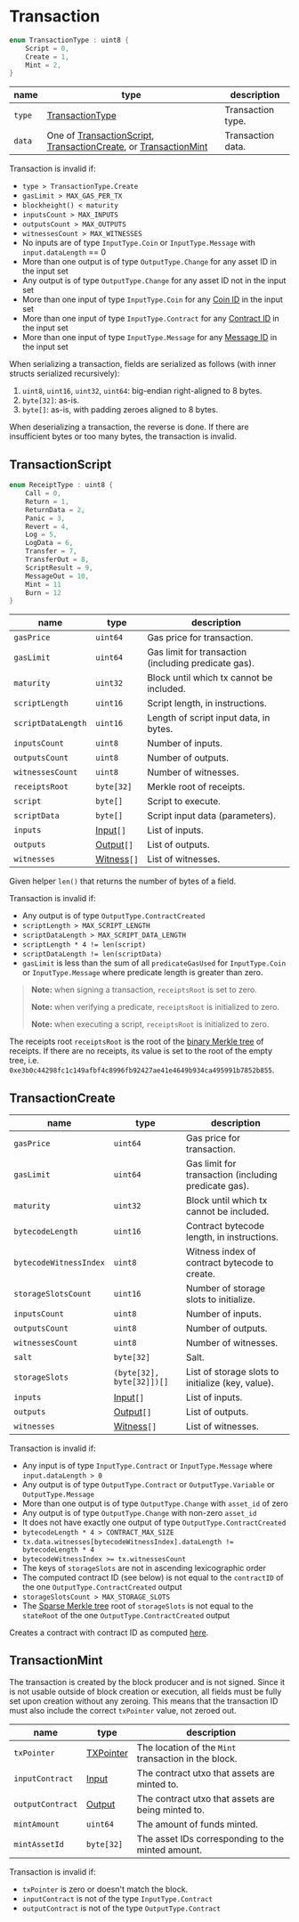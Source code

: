 # Transaction

```c++
enum TransactionType : uint8 {
    Script = 0,
    Create = 1,
    Mint = 2,
}
```

| name   | type                                                                                                                            | description       |
|--------|---------------------------------------------------------------------------------------------------------------------------------|-------------------|
| `type` | [TransactionType](#transaction)                                                                                                 | Transaction type. |
| `data` | One of [TransactionScript](#transactionscript), [TransactionCreate](#transactioncreate), or [TransactionMint](#transactionmint) | Transaction data. |

Transaction is invalid if:

- `type > TransactionType.Create`
- `gasLimit > MAX_GAS_PER_TX`
- `blockheight() < maturity`
- `inputsCount > MAX_INPUTS`
- `outputsCount > MAX_OUTPUTS`
- `witnessesCount > MAX_WITNESSES`
- No inputs are of type `InputType.Coin` or `InputType.Message` with `input.dataLength` == 0
- More than one output is of type `OutputType.Change` for any asset ID in the input set
- Any output is of type `OutputType.Change` for any asset ID not in the input set
- More than one input of type `InputType.Coin` for any [Coin ID](../identifiers/utxo-id.md#coin-id) in the input set
- More than one input of type `InputType.Contract` for any [Contract ID](../identifiers/utxo-id.md#contract-id) in the input set
- More than one input of type `InputType.Message` for any [Message ID](../identifiers/utxo-id.md#message-id) in the input set

When serializing a transaction, fields are serialized as follows (with inner structs serialized recursively):

1. `uint8`, `uint16`, `uint32`, `uint64`: big-endian right-aligned to 8 bytes.
1. `byte[32]`: as-is.
1. `byte[]`: as-is, with padding zeroes aligned to 8 bytes.

When deserializing a transaction, the reverse is done. If there are insufficient bytes or too many bytes, the transaction is invalid.

## TransactionScript

```c++
enum ReceiptType : uint8 {
    Call = 0,
    Return = 1,
    ReturnData = 2,
    Panic = 3,
    Revert = 4,
    Log = 5,
    LogData = 6,
    Transfer = 7,
    TransferOut = 8,
    ScriptResult = 9,
    MessageOut = 10,
    Mint = 11
    Burn = 12
}
```

| name               | type                        | description                                          |
|--------------------|-----------------------------|------------------------------------------------------|
| `gasPrice`         | `uint64`                    | Gas price for transaction.                           |
| `gasLimit`         | `uint64`                    | Gas limit for transaction (including predicate gas). |
| `maturity`         | `uint32`                    | Block until which tx cannot be included.             |
| `scriptLength`     | `uint16`                    | Script length, in instructions.                      |
| `scriptDataLength` | `uint16`                    | Length of script input data, in bytes.               |
| `inputsCount`      | `uint8`                     | Number of inputs.                                    |
| `outputsCount`     | `uint8`                     | Number of outputs.                                   |
| `witnessesCount`   | `uint8`                     | Number of witnesses.                                 |
| `receiptsRoot`     | `byte[32]`                  | Merkle root of receipts.                             |
| `script`           | `byte[]`                    | Script to execute.                                   |
| `scriptData`       | `byte[]`                    | Script input data (parameters).                      |
| `inputs`           | [Input](./input.md)`[]`     | List of inputs.                                      |
| `outputs`          | [Output](./output.md)`[]`   | List of outputs.                                     |
| `witnesses`        | [Witness](./witness.md)`[]` | List of witnesses.                                   |

Given helper `len()` that returns the number of bytes of a field.

Transaction is invalid if:

- Any output is of type `OutputType.ContractCreated`
- `scriptLength > MAX_SCRIPT_LENGTH`
- `scriptDataLength > MAX_SCRIPT_DATA_LENGTH`
- `scriptLength * 4 != len(script)`
- `scriptDataLength != len(scriptData)`
- `gasLimit` is less than the sum of all `predicateGasUsed` for `InputType.Coin` or `InputType.Message` where predicate length is greater than zero.

> **Note:** when signing a transaction, `receiptsRoot` is set to zero.
>
> **Note:** when verifying a predicate, `receiptsRoot` is initialized to zero.
>
> **Note:** when executing a script, `receiptsRoot` is initialized to zero.

The receipts root `receiptsRoot` is the root of the [binary Merkle tree](../protocol/cryptographic-primitives.md#binary-merkle-tree) of receipts. If there are no receipts, its value is set to the root of the empty tree, i.e. `0xe3b0c44298fc1c149afbf4c8996fb92427ae41e4649b934ca495991b7852b855`.

## TransactionCreate

| name                   | type                        | description                                          |
|------------------------|-----------------------------|------------------------------------------------------|
| `gasPrice`             | `uint64`                    | Gas price for transaction.                           |
| `gasLimit`             | `uint64`                    | Gas limit for transaction (including predicate gas). |
| `maturity`             | `uint32`                    | Block until which tx cannot be included.             |
| `bytecodeLength`       | `uint16`                    | Contract bytecode length, in instructions.           |
| `bytecodeWitnessIndex` | `uint8`                     | Witness index of contract bytecode to create.        |
| `storageSlotsCount`    | `uint16`                    | Number of storage slots to initialize.               |
| `inputsCount`          | `uint8`                     | Number of inputs.                                    |
| `outputsCount`         | `uint8`                     | Number of outputs.                                   |
| `witnessesCount`       | `uint8`                     | Number of witnesses.                                 |
| `salt`                 | `byte[32]`                  | Salt.                                                |
| `storageSlots`         | `(byte[32], byte[32]])[]`   | List of storage slots to initialize (key, value).    |
| `inputs`               | [Input](./input.md)`[]`     | List of inputs.                                      |
| `outputs`              | [Output](./output.md)`[]`   | List of outputs.                                     |
| `witnesses`            | [Witness](./witness.md)`[]` | List of witnesses.                                   |

Transaction is invalid if:

- Any input is of type `InputType.Contract` or `InputType.Message` where `input.dataLength > 0`
- Any output is of type `OutputType.Contract` or `OutputType.Variable` or `OutputType.Message`
- More than one output is of type `OutputType.Change` with `asset_id` of zero
- Any output is of type `OutputType.Change` with non-zero `asset_id`
- It does not have exactly one output of type `OutputType.ContractCreated`
- `bytecodeLength * 4 > CONTRACT_MAX_SIZE`
- `tx.data.witnesses[bytecodeWitnessIndex].dataLength != bytecodeLength * 4`
- `bytecodeWitnessIndex >= tx.witnessesCount`
- The keys of `storageSlots` are not in ascending lexicographic order
- The computed contract ID (see below) is not equal to the `contractID` of the one `OutputType.ContractCreated` output
- `storageSlotsCount > MAX_STORAGE_SLOTS`
- The [Sparse Merkle tree](../protocol/cryptographic-primitives.md#sparse-merkle-tree) root of `storageSlots` is not equal to the `stateRoot` of the one `OutputType.ContractCreated` output

Creates a contract with contract ID as computed [here](../identifiers/contract-id.md).

## TransactionMint

The transaction is created by the block producer and is not signed. Since it is not usable outside of block creation or execution, all fields must be fully set upon creation without any zeroing.
This means that the transaction ID must also include the correct `txPointer` value, not zeroed out.

| name             | type                         | description                                          |
|------------------|------------------------------|------------------------------------------------------|
| `txPointer`      | [TXPointer](./tx-pointer.md) | The location of the `Mint` transaction in the block. |
| `inputContract`  | [Input](./input.md)          | The contract utxo that assets are minted to.         |
| `outputContract` | [Output](./output.md)        | The contract utxo that assets are being minted to.   |
| `mintAmount`     | `uint64`                     | The amount of funds minted.                          |
| `mintAssetId`    | `byte[32]`                   | The asset IDs corresponding to the minted amount.    |

Transaction is invalid if:
- `txPointer` is zero or doesn't match the block.
- `inputContract` is not of the type `InputType.Contract`
- `outputContract` is not of the type `OutputType.Contract`
